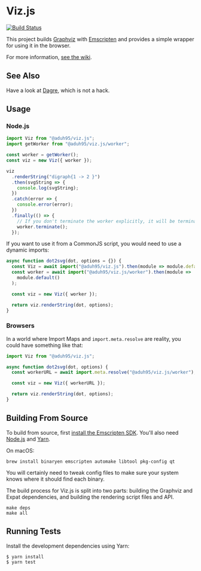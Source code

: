 # Viz.js

[![Build Status](https://travis-ci.org/mdaines/viz.js.svg?branch=master)](https://travis-ci.org/mdaines/viz.js)

This project builds [Graphviz](http://www.graphviz.org) with
[Emscripten](http://kripken.github.io/emscripten-site/) and provides a simple
wrapper for using it in the browser.

For more information, [see the wiki](https://github.com/mdaines/viz.js/wiki).

## See Also

Have a look at [Dagre](https://dagrejs.github.io/), which is not a hack.

## Usage

### Node.js

```js
import Viz from "@aduh95/viz.js";
import getWorker from "@aduh95/viz.js/worker";

const worker = getWorker();
const viz = new Viz({ worker });

viz
  .renderString("digraph{1 -> 2 }")
  .then(svgString => {
    console.log(svgString);
  })
  .catch(error => {
    console.error(error);
  })
  .finally(() => {
    // If you don't terminate the worker explicitly, it will be terminated at the end of process
    worker.terminate();
  });
```

If you want to use it from a CommonJS script, you would need to use a dynamic
imports:

```js
async function dot2svg(dot, options = {}) {
  const Viz = await import("@aduh95/viz.js").then(module => module.default);
  const worker = await import("@aduh95/viz.js/worker").then(module =>
    module.default()
  );

  const viz = new Viz({ worker });

  return viz.renderString(dot, options);
}
```

### Browsers

In a world where Import Maps and `import.meta.resolve` are reality, you could
have something like that:

```js
import Viz from "@aduh95/viz.js";

async function dot2svg(dot, options) {
  const workerURL = await import.meta.resolve("@aduh95/viz.js/worker");

  const viz = new Viz({ workerURL });

  return viz.renderString(dot, options);
}
```

## Building From Source

To build from source, first
[install the Emscripten SDK](http://kripken.github.io/emscripten-site/docs/getting_started/index.html).
You'll also need [Node.js](https://nodejs.org/) and [Yarn](https://yarnpkg.com).

On macOS:

```shell
brew install binaryen emscripten automake libtool pkg-config qt
```

You will certainly need to tweak config files to make sure your system knows
where it should find each binary.

The build process for Viz.js is split into two parts: building the Graphviz and
Expat dependencies, and building the rendering script files and API.

    make deps
    make all

## Running Tests

Install the development dependencies using Yarn:

```shell
$ yarn install
$ yarn test
```
